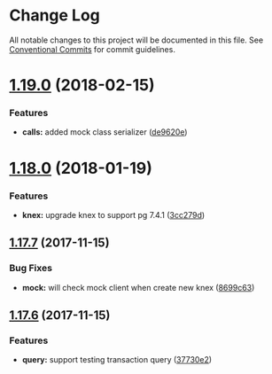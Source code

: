 # Change Log

All notable changes to this project will be documented in this file.
See [Conventional Commits](https://conventionalcommits.org) for commit guidelines.

<a name="1.19.0"></a>
# [1.19.0](https://github.com/yutin1987/jest-mock/compare/v1.18.0...v1.19.0) (2018-02-15)


### Features

* **calls:** added mock class serializer ([de9620e](https://github.com/yutin1987/jest-mock/commit/de9620e))




<a name="1.18.0"></a>
# [1.18.0](https://github.com/yutin1987/jest-mock/compare/v1.17.7...v1.18.0) (2018-01-19)


### Features

* **knex:** upgrade knex to support pg 7.4.1 ([3cc279d](https://github.com/yutin1987/jest-mock/commit/3cc279d))




<a name="1.17.7"></a>
## [1.17.7](https://github.com/yutin1987/jest-mock/compare/v1.17.6...v1.17.7) (2017-11-15)


### Bug Fixes

* **mock:** will check mock client when create new knex ([8699c63](https://github.com/yutin1987/jest-mock/commit/8699c63))




<a name="1.17.6"></a>
## [1.17.6](https://github.com/yutin1987/jest-mock/compare/v1.7.5...v1.17.6) (2017-11-15)


### Features

* **query:** support testing transaction query ([37730e2](https://github.com/yutin1987/jest-mock/commit/37730e2))
